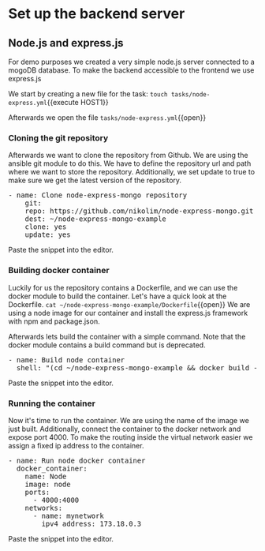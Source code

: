 # Set up the backend server

## Node.js and express.js

For demo purposes we created a very simple node.js server connected to a mogoDB database. To make the backend accessible to the frontend we use express.js

We start by creating a new file for the task:
`touch tasks/node-express.yml`{{execute HOST1}}

Afterwards we open the file
`tasks/node-express.yml`{{open}}

### Cloning the git repository

Afterwards we want to clone the repository from Github. We are using the ansible git module to do this.
We have to define the repository url and path where we want to store the repository.
Additionally, we set update to true to make sure we get the latest version of the repository.

<pre class="file" data-target="clipboard">
- name: Clone node-express-mongo repository
	git:
	repo: https://github.com/nikolim/node-express-mongo.git
	dest: ~/node-express-mongo-example
	clone: yes
	update: yes
</pre>

Paste the snippet into the editor.

### Building docker container

Luckily for us the repository contains a Dockerfile, and we can use the docker module to build the container.
Let's have a quick look at the Dockerfile.
`cat ~/node-express-mongo-example/Dockerfile`{{open}}
We are using a node image for our container and install the express.js framework with npm and package.json.

Afterwards lets build the container with a simple command. Note that the docker module contains a build command but is deprecated.
<pre class="file" data-target="clipboard">
- name: Build node container 
  shell: "(cd ~/node-express-mongo-example && docker build -t node .)"
</pre>

Paste the snippet into the editor.

### Running the container

Now it's time to run the container.
We are using the name of the image we just built. Additionally, connect the container to the docker network and expose port 4000.
To make the routing inside the virtual network easier we assign a fixed ip address to the container.

<pre class="file" data-target="clipboard">
- name: Run node docker container
  docker_container:
    name: Node
    image: node
    ports: 
      - 4000:4000
    networks:
      - name: mynetwork
        ipv4_address: 173.18.0.3
</pre>

Paste the snippet into the editor.




